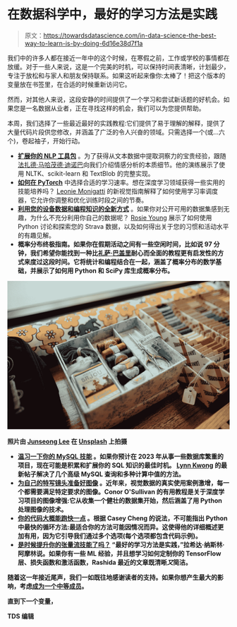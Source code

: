 # 在数据科学中，最好的学习方法是实践

> 原文：<https://towardsdatascience.com/in-data-science-the-best-way-to-learn-is-by-doing-6d16e38d7f1a>

我们中的许多人都在接近一年中的这个时候，在寒假之前，工作或学校的事情都在放缓。对于一些人来说，这是一个完美的时机，可以保持时间表清晰，计划最少，专注于放松和与家人和朋友保持联系。如果这听起来像你:太棒了！把这个版本的变量放在书签里，在合适的时候重新访问它。

然而，对其他人来说，这段安静的时间提供了一个学习和尝试新话题的好机会。如果您是一名数据从业者，正在寻找这样的机会，我们可以为您提供帮助。

本周，我们选择了一些最近最好的实践教程:它们提供了易于理解的解释，提供了大量代码片段供您修改，并涵盖了广泛的令人兴奋的领域。只需选择一个(或…六个)，卷起袖子，开始行动。

*   [**扩展你的 NLP 工具包**](/sentiment-analysis-intro-and-implementation-ddf648f79327) 。为了获得从文本数据中提取洞察力的宝贵经验，跟随[法扎德·马哈茂德·迪诺巴](https://medium.com/u/3c56b7d4893e?source=post_page-----6d16e38d7f1a--------------------------------)向我们介绍情感分析的本质细节。他的演练展示了使用 NLTK、scikit-learn 和 TextBlob 的完整实现。
*   [**如何在 PyTorch**](/a-visual-guide-to-learning-rate-schedulers-in-pytorch-24bbb262c863) 中选择合适的学习速率。想在深度学习领域获得一些实用的技能培养吗？ [Leonie Monigatti](https://medium.com/u/3a38da70d8dc?source=post_page-----6d16e38d7f1a--------------------------------) 的新视觉指南解释了如何使用学习率调度器，它允许你调整和优化训练时段之间的节奏。
*   [**利用您的设备数据和编程知识的全新方式**](https://medium.com/towards-data-science/analysing-strava-data-with-python-b8a5badb019f) 。如果你对公开可用的数据集感到无趣，为什么不充分利用你自己的数据呢？ [Rosie Young](https://medium.com/u/aff8d282e8aa?source=post_page-----6d16e38d7f1a--------------------------------) 展示了如何使用 Python 讨论和探索您的 Strava 数据，以及如何得出关于您的习惯和活动水平的有趣见解。
*   </understanding-probability-distributions-using-python-9eca9c1d9d38>**概率分布终极指南。如果你在假期活动之间有一些空闲时间，比如说 97 分钟，我们希望你能找到一种比[礼萨·巴盖里](https://medium.com/u/da2d000eaa4d?source=post_page-----6d16e38d7f1a--------------------------------)耐心而全面的教程更有启发性的方式来度过这段时间。它将统计和编程结合在一起，涵盖了概率分布的数学基础，并展示了如何用 Python 和 SciPy 库生成概率分布。**

**![](img/cfd216a0d4c7dc8bed21734643d1cdff.png)**

**照片由 [Junseong Lee](https://unsplash.com/@bearsnap?utm_source=medium&utm_medium=referral) 在 [Unsplash](https://unsplash.com?utm_source=medium&utm_medium=referral) 上拍摄**

*   **[**温习一下你的 MySQL 技能**](/how-to-calculate-medians-with-grouping-in-mysql-abb22a3e5097) 。如果你预计在 2023 年从事一些数据库繁重的项目，现在可能是积累和扩展你的 SQL 知识的最佳时机。 [Lynn Kwong](https://medium.com/u/f649eccbbc3d?source=post_page-----6d16e38d7f1a--------------------------------) 的最新帖子解决了几个高级 MySQL 查询和多种计算中值的方法。**
*   **[**为自己的特写镜头准备好图像**](/augmenting-images-for-deep-learning-3f1ea92a891c) 。近年来，视觉数据的真实使用案例激增，每一个都需要满足特定要求的图像。Conor O'Sullivan 的有用教程是关于深度学习项目的图像增强:它从收集一个健壮的数据集开始，然后涵盖了用 Python 处理图像的技术。**
*   **[**你的代码大概能跑快一点**](/the-art-of-speeding-up-python-loop-4970715717c) 。根据 Casey Cheng 的说法，不可能指出 Python 中最快的循环方法:最适合你的方法可能因情况而异。这使得他的详细概述更加有用，因为它引导我们通过多个选项(每个选项都包含代码示例)。**
*   **[**是时候提升你的张量流技能了吗？**](/how-to-define-custom-layer-activation-function-and-loss-function-in-tensorflow-bdd7e78eb67) “最好的学习方法是实践，”拉希达·纳斯林·阿摩林说。如果你有一些 ML 经验，并且想学习如何定制你的 TensorFlow 层、损失函数和激活函数，Rashida 最近的文章既清晰*又*简洁。**

**随着这一年接近尾声，我们一如既往地感谢读者的支持。如果你想产生最大的影响，考虑[成为一个中等成员](https://bit.ly/tds-membership)。**

**直到下一个变量，**

**TDS 编辑**